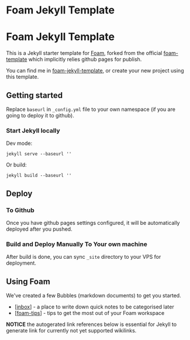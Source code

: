 # Foam Jekyll Template

Foam Jekyll Template
===

This is a Jekyll starter template for [Foam](https://foambubble.github.io/foam/), forked from the official [foam-template](https://github.com/foambubble/foam-template) which implicitly relies github pages for publish.

You can find me in [foam-jekyll-template](https://github.com/hikerpig/foam-jekyll-template), or create your new project using this template.

## Getting started

Replace `baseurl` in `_config.yml` file to your own namespace (if you are going to deploy it to github).

### Start Jekyll locally

Dev mode:

```
jekyll serve --baseurl ''
```

Or build:

```
jekyll build --baseurl ''
```

## Deploy

### To Github

Once you have github pages settings configured, it will be automatically deployed after you pushed.

### Build and Deploy Manually To Your own machine

After build is done, you can sync `_site` directory to your VPS for deployment. 

## Using Foam

We've created a few Bubbles (markdown documents) to get you started.

- [[inbox]] - a place to write down quick notes to be categorised later
- [[foam-tips]] - tips to get the most out of your Foam workspace

**NOTICE** the autogerated link references below is essential for Jekyll to generate link for currently not yet supported wikilinks.

[//begin]: # "Autogenerated link references for markdown compatibility"
[inbox]: inbox "Inbox"
[foam-tips]: foam-tips "Foam tips"
[//end]: # "Autogenerated link references"
